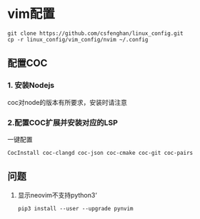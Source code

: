 # vim配置

    git clone https://github.com/csfenghan/linux_config.git
    cp -r linux_config/vim_config/nvim ~/.config


## 配置COC

### 1. 安装Nodejs

coc对node的版本有所要求，安装时请注意

### 2.配置COC扩展并安装对应的LSP

一键配置

`CocInstall coc-clangd coc-json coc-cmake coc-git coc-pairs `

## 问题

1. 显示neovim不支持python3‘

   `pip3 install --user --upgrade pynvim`

